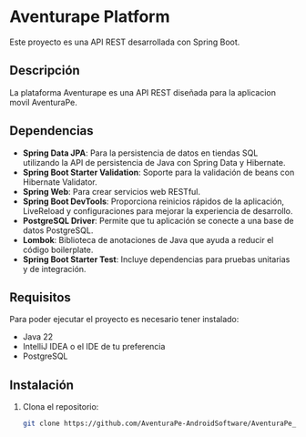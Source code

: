 # Aventurape Platform

Este proyecto es una API REST desarrollada con Spring Boot.

## Descripción

La plataforma Aventurape es una API REST diseñada para la aplicacion movil AventuraPe.

## Dependencias

- **Spring Data JPA**: Para la persistencia de datos en tiendas SQL utilizando la API de persistencia de Java con Spring Data y Hibernate.
- **Spring Boot Starter Validation**: Soporte para la validación de beans con Hibernate Validator.
- **Spring Web**: Para crear servicios web RESTful.
- **Spring Boot DevTools**: Proporciona reinicios rápidos de la aplicación, LiveReload y configuraciones para mejorar la experiencia de desarrollo.
- **PostgreSQL Driver**: Permite que tu aplicación se conecte a una base de datos PostgreSQL.
- **Lombok**: Biblioteca de anotaciones de Java que ayuda a reducir el código boilerplate.
- **Spring Boot Starter Test**: Incluye dependencias para pruebas unitarias y de integración.

## Requisitos

Para poder ejecutar el proyecto es necesario tener instalado:
-  Java 22
- IntelliJ IDEA o el IDE de tu preferencia
- PostgreSQL

## Instalación

1. Clona el repositorio:
   ```bash
   git clone https://github.com/AventuraPe-AndroidSoftware/AventuraPe_Backend.git
